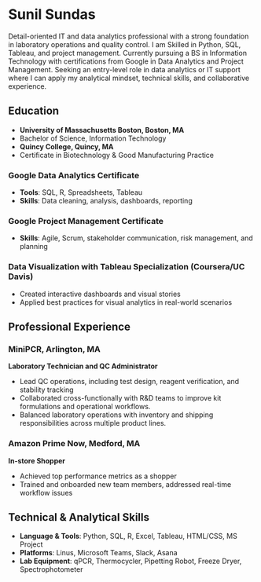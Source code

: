 # Sunil Sundas #
Detail-oriented IT and data analytics professional with a strong foundation in laboratory operations and quality control. I am Skilled in Python, SQL, Tableau, and project management. Currently pursuing a BS in Information Technology with certifications from Google in Data Analytics and Project Management. Seeking an entry-level role in data analytics or IT support where I can apply my analytical mindset, technical skills, and collaborative experience.

## Education ##
- __University of Massachusetts Boston, Boston, MA__
- Bachelor of Science, Information Technology                                                                     
- __Quincy College, Quincy, MA__
- Certificate in Biotechnology & Good Manufacturing Practice

### Google Data Analytics Certificate ###                                                  
- __Tools__: SQL, R, Spreadsheets, Tableau
- __Skills__: Data cleaning, analysis, dashboards, reporting
  
### Google Project Management Certificate ###
- __Skills__: Agile, Scrum, stakeholder communication, risk management, and planning
  
### Data Visualization with Tableau Specialization (Coursera/UC Davis) ###
- Created interactive dashboards and visual stories
- Applied best practices for visual analytics in real-world scenarios

## Professional Experience ##

### MiniPCR, Arlington, MA ###
__Laboratory Technician and QC Administrator__
- Lead QC operations, including test design, reagent verification, and stability tracking
- Collaborated cross-functionally with R&D teams to improve kit formulations and operational workflows.
- Balanced laboratory operations with inventory and shipping responsibilities across multiple product lines.
  
### Amazon Prime Now, Medford, MA ###
__In-store Shopper__
- Achieved top performance metrics as a shopper
- Trained and onboarded new team members, addressed real-time workflow issues
  
## Technical & Analytical Skills ##
- __Language & Tools__: Python, SQL, R, Excel, Tableau, HTML/CSS, MS Project
- __Platforms__: Linus, Microsoft Teams, Slack, Asana
- __Lab Equipment__: qPCR, Thermocycler, Pipetting Robot, Freeze Dryer, Spectrophotometer

